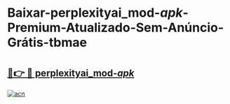 # Baixar-perplexityai_mod-_apk_-Premium-Atualizado-Sem-Anúncio-Grátis-tbmae

# <h2><a href="https://nme1zj.esa.edu.pl?src=perplexityai_mod-_apk_&ref=tbmae">🔗👉 🔴 perplexityai_mod-_apk_</a></h2>

[![acn](https://github.com/user-attachments/assets/0f9c940e-d8b0-45ae-aac7-cd30a18b3e1c)](https://nme1zj.esa.edu.pl?src=perplexityai_mod-_apk_&ref=tbmae)

